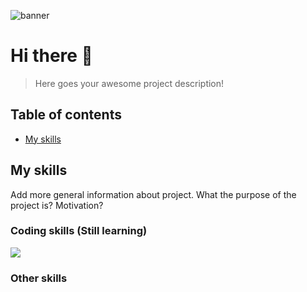 ![banner](https://i.pinimg.com/736x/70/8d/b0/708db031cbd5206418e7dc4614854e6e.jpg)

# Hi there 👋
> Here goes your awesome project description!

## Table of contents
* [My skills](#my-skills)
  
## My skills
Add more general information about project. What the purpose of the project is? Motivation?

### Coding skills (Still learning)
<img src="eco-akram/img/js-logo.png">

### Other skills
